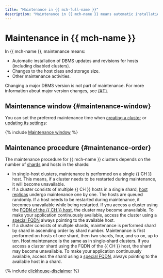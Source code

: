 ```yaml
---
title: "Maintenance in {{ mch-full-name }}"
description: "Maintenance in {{ mch-name }} means automatic installation of ClickHouse updates and fixes for your database hosts (including disabled clusters), changes to the host class and storage size, and other maintenance activities."
---
```


# Maintenance in {{ mch-name }}

In {{ mch-name }}, maintenance means:

* Automatic installation of DBMS updates and revisions for hosts (including disabled clusters).
* Changes to the host class and storage size.
* Other maintenance activities.

Changing a major DBMS version is not part of maintenance. For more information about major version changes, see [{#T}](../operations/cluster-version-update.md).

## Maintenance window {#maintenance-window}

You can set the preferred maintenance time when [creating a cluster](../operations/cluster-create.md) or [updating its settings](../operations/update.md):

{% include [Maintenance window](../../_includes/mdb/maintenance-window.md) %}

## Maintenance procedure {#maintenance-order}

The maintenance procedure for {{ mch-name }} clusters depends on the number of [shards](sharding.md) and hosts in the shards:

* In single-host clusters, maintenance is performed on a single {{ CH }} host. This means, if a cluster needs to be restarted during maintenance, it will become unavailable.
* If a cluster consists of multiple {{ CH }} hosts in a single shard, [host replicas](replication.md) undergo maintenance one by one. The hosts are queued randomly. If a host needs to be restarted during maintenance, it becomes unavailable while being restarted. If you access a cluster using the [FQDN of the {{ CH }} host](network.md#hostname), the cluster may become unavailable. To make your application continuously available, access the cluster using a [special FQDN](../operations/connect/fqdn.md#auto) always pointing to the available host.
* If a cluster consists of multiple shards, maintenance is performed shard by shard in ascending order by shard number. Maintenance is first performed on hosts of one shard, then two shards, four, and so on, up to ten. Host maintenance is the same as in single-shard clusters. If you access a cluster shard using the FQDN of the {{ CH }} host, the shard may become unavailable. To make your application continuously available, access the shard using a [special FQDN](../operations/connect/fqdn.md#auto), always pointing to the available host in a shard.

{% include [clickhouse-disclaimer](../../_includes/clickhouse-disclaimer.md) %}
